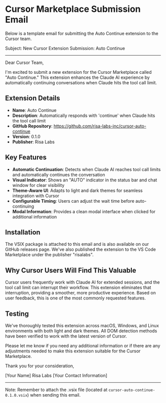 # Cursor Marketplace Submission Email

Below is a template email for submitting the Auto Continue extension to the Cursor team.

Subject: New Cursor Extension Submission: Auto Continue

---

Dear Cursor Team,

I'm excited to submit a new extension for the Cursor Marketplace called "Auto Continue." This extension enhances the Claude AI experience by automatically continuing conversations when Claude hits the tool call limit.

## Extension Details
- **Name**: Auto Continue
- **Description**: Automatically responds with 'continue' when Claude hits the tool call limit
- **GitHub Repository**: https://github.com/risa-labs-inc/cursor-auto-continue
- **Version**: 0.1.0
- **Publisher**: Risa Labs

## Key Features
- **Automatic Continuation**: Detects when Claude AI reaches tool call limits and automatically continues the conversation
- **Visual Indicator**: Shows an "AUTO" indicator in the status bar and chat window for clear visibility
- **Theme-Aware UI**: Adapts to light and dark themes for seamless integration with Cursor
- **Configurable Timing**: Users can adjust the wait time before auto-continuing
- **Modal Information**: Provides a clean modal interface when clicked for additional information

## Installation
The VSIX package is attached to this email and is also available on our GitHub releases page. We've also published the extension to the VS Code Marketplace under the publisher "risalabs".

## Why Cursor Users Will Find This Valuable
Cursor users frequently work with Claude AI for extended sessions, and the tool call limit can interrupt their workflow. This extension eliminates that interruption, providing a smoother, more productive experience. Based on user feedback, this is one of the most commonly requested features.

## Testing
We've thoroughly tested this extension across macOS, Windows, and Linux environments with both light and dark themes. All DOM detection methods have been verified to work with the latest version of Cursor.

Please let me know if you need any additional information or if there are any adjustments needed to make this extension suitable for the Cursor Marketplace.

Thank you for your consideration,

[Your Name]
Risa Labs
[Your Contact Information]

---

Note: Remember to attach the .vsix file (located at `cursor-auto-continue-0.1.0.vsix`) when sending this email. 